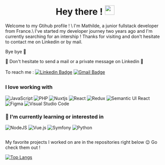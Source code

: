 <div align="center">
  <h1>
    Hey there !
    <img src="https://media.giphy.com/media/hvRJCLFzcasrR4ia7z/giphy.gif" width="30px" height="30px"/>
  </h1>
</div>
 Welcome to my Gtihub profile ! \
 I'm Mathilde, a junior fullstack developer from France.\
 I've started my developer journey two years ago and I'm currently searching for an intership !
 Thanks for visiting and don't hesitate to contact me on Linkedin or by mail.
 
 Bye bye 💖
 
🌻 Don't hesitate to send a mail or a private message on Linkedin 🙂 \
 \
 To reach me :
[![Linkedin Badge](https://img.shields.io/badge/-Mathilde-blue?style=flat&logo=Linkedin&logoColor=white&link=https://www.linkedin.com/in/mathildejanssenld/)](https://www.linkedin.com/in/mathildejanssenld/)
 [![Gmail Badge](https://img.shields.io/badge/-mthldjanssen-c14438?style=flat&logo=Gmail&logoColor=white&link=mailto:mthldjanssen@gmail.com)](mailto:mthldjanssen@gmail.com)
 ##
 <div>
  <h3>I love working with</h3>

 ![JavaScript](https://img.shields.io/badge/javascript-%23323330.svg?style=for-the-badge&logo=javascript&logoColor=%23F7DF1E)
 ![PHP](https://img.shields.io/badge/php-%23777BB4.svg?style=for-the-badge&logo=php&logoColor=white)
 ![Nuxtjs](https://img.shields.io/badge/Nuxt-002E3B?style=for-the-badge&logo=nuxtdotjs&logoColor=#00DC82)
 ![React](https://img.shields.io/badge/react-%2320232a.svg?style=for-the-badge&logo=react&logoColor=%2361DAFB)
 ![Redux](https://img.shields.io/badge/redux-%23593d88.svg?style=for-the-badge&logo=redux&logoColor=white)
 ![Semantic UI React](https://img.shields.io/badge/Semantic%20UI%20React-%2335BDB2.svg?style=for-the-badge&logo=SemanticUIReact&logoColor=white)
 ![Figma](https://img.shields.io/badge/figma-%23F24E1E.svg?style=for-the-badge&logo=figma&logoColor=white)
 ![Visual Studio Code](https://img.shields.io/badge/Visual%20Studio%20Code-0078d7.svg?style=for-the-badge&logo=visual-studio-code&logoColor=white)
</div>
 
 ### 👀 I'm currently learning or interested in
 
 ![NodeJS](https://img.shields.io/badge/node.js-6DA55F?style=for-the-badge&logo=node.js&logoColor=white)
 ![Vue.js](https://img.shields.io/badge/vuejs-%2335495e.svg?style=for-the-badge&logo=vuedotjs&logoColor=%234FC08D)
 ![Symfony](https://img.shields.io/badge/symfony-%23000000.svg?style=for-the-badge&logo=symfony&logoColor=white)
 ![Python](https://img.shields.io/badge/python-3670A0?style=for-the-badge&logo=python&logoColor=ffdd54)
##

My favorite projects I worked on are in the repositories right below 😉 Go check them out !
 
[![Top Langs](https://github-readme-stats.vercel.app/api/top-langs/?username=Mathilde-J&layout=compact&theme=vision-friendly-dark)](https://github.com/Mathilde-J/github-readme-stats)
<!--
**Mathilde-J/Mathilde-J** is a ✨ _special_ ✨ repository because its `README.md` (this file) appears on your GitHub profile.

Here are some ideas to get you started:

- 🔭 I’m currently working on ...
- 🌱 I’m currently learning ...
- 👯 I’m looking to collaborate on ...
- 🤔 I’m looking for help with ...
- 💬 Ask me about ...
- 📫 How to reach me: ...
- 😄 Pronouns: ...
- ⚡ Fun fact: ...
-->
